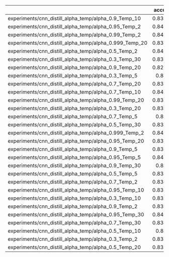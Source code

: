 |                                                        |   accuracy |   loss |
|:-------------------------------------------------------|-----------:|-------:|
| experiments/cnn_distill_alpha_temp/alpha_0.9_Temp_10   |   0.834256 |      0 |
| experiments/cnn_distill_alpha_temp/alpha_0.95_Temp_2   |   0.844937 |      0 |
| experiments/cnn_distill_alpha_temp/alpha_0.99_Temp_2   |   0.843552 |      0 |
| experiments/cnn_distill_alpha_temp/alpha_0.999_Temp_20 |   0.839992 |      0 |
| experiments/cnn_distill_alpha_temp/alpha_0.5_Temp_2    |   0.840091 |      0 |
| experiments/cnn_distill_alpha_temp/alpha_0.3_Temp_30   |   0.837223 |      0 |
| experiments/cnn_distill_alpha_temp/alpha_0.9_Temp_20   |   0.827828 |      0 |
| experiments/cnn_distill_alpha_temp/alpha_0.3_Temp_5    |   0.83485  |      0 |
| experiments/cnn_distill_alpha_temp/alpha_0.7_Temp_20   |   0.839498 |      0 |
| experiments/cnn_distill_alpha_temp/alpha_0.7_Temp_10   |   0.840388 |      0 |
| experiments/cnn_distill_alpha_temp/alpha_0.99_Temp_20  |   0.837421 |      0 |
| experiments/cnn_distill_alpha_temp/alpha_0.3_Temp_20   |   0.838608 |      0 |
| experiments/cnn_distill_alpha_temp/alpha_0.7_Temp_5    |   0.84375  |      0 |
| experiments/cnn_distill_alpha_temp/alpha_0.5_Temp_30   |   0.834059 |      0 |
| experiments/cnn_distill_alpha_temp/alpha_0.999_Temp_2  |   0.843552 |      0 |
| experiments/cnn_distill_alpha_temp/alpha_0.95_Temp_20  |   0.833267 |      0 |
| experiments/cnn_distill_alpha_temp/alpha_0.9_Temp_5    |   0.838805 |      0 |
| experiments/cnn_distill_alpha_temp/alpha_0.95_Temp_5   |   0.843651 |      0 |
| experiments/cnn_distill_alpha_temp/alpha_0.9_Temp_30   |   0.83485  |      0 |
| experiments/cnn_distill_alpha_temp/alpha_0.5_Temp_5    |   0.834454 |      0 |
| experiments/cnn_distill_alpha_temp/alpha_0.7_Temp_2    |   0.834355 |      0 |
| experiments/cnn_distill_alpha_temp/alpha_0.95_Temp_10  |   0.835245 |      0 |
| experiments/cnn_distill_alpha_temp/alpha_0.3_Temp_10   |   0.839102 |      0 |
| experiments/cnn_distill_alpha_temp/alpha_0.9_Temp_2    |   0.837421 |      0 |
| experiments/cnn_distill_alpha_temp/alpha_0.95_Temp_30  |   0.841377 |      0 |
| experiments/cnn_distill_alpha_temp/alpha_0.7_Temp_30   |   0.838904 |      0 |
| experiments/cnn_distill_alpha_temp/alpha_0.5_Temp_10   |   0.83663  |      0 |
| experiments/cnn_distill_alpha_temp/alpha_0.3_Temp_2    |   0.837223 |      0 |
| experiments/cnn_distill_alpha_temp/alpha_0.5_Temp_20   |   0.831784 |      0 |